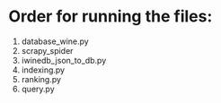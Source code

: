 # Order for running the files:
1. database_wine.py
2. scrapy_spider
3. iwinedb_json_to_db.py
4. indexing.py
5. ranking.py
6. query.py